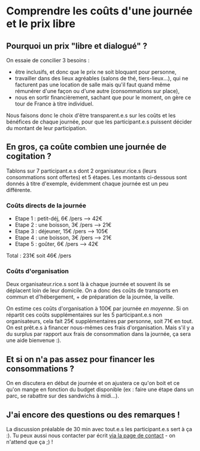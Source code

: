 # Comprendre les coûts d'une journée et le prix libre

## Pourquoi un prix "libre et dialogué" ?

On essaie de concilier 3 besoins :
- être inclusifs, et donc que le prix ne soit bloquant pour personne,
- travailler dans des lieux agréables (salons de thé, tiers-lieux...), qui ne facturent pas une location de salle mais qu'il faut quand même rémunérer d'une façon ou d'une autre (consommations sur place),
- nous en sortir financièrement, sachant que pour le moment, on gère ce tour de France à titre individuel.

Nous faisons donc le choix d'être transparent.e.s sur les coûts et les bénéfices de chaque journée, pour que les participant.e.s puissent décider du montant de leur participation.

## En gros, ça coûte combien une journée de cogitation ?

Tablons sur 7 participant.e.s dont 2 organisateur.rice.s (leurs consommations sont offertes) et 5 étapes. Les montants ci-dessous sont donnés à titre d'exemple, évidemment chaque journée est un peu différente.

### Coûts directs de la journée
- Etape 1 : petit-déj, 6€ /pers --> 42€
- Etape 2 : une boisson, 3€ /pers --> 21€
- Etape 3 : déjeuner, 15€ /pers --> 105€
- Etape 4 : une boisson, 3€ /pers --> 21€
- Etape 5 : goûter, 6€ /pers --> 42€

Total : 231€ soit 46€ /pers

### Coûts d'organisation

Deux organisateur.rice.s sont là à chaque journée et souvent ils se déplacent loin de leur domicile.
On a donc des coûts de transports en commun et d'hébergement, + de préparation de la journée, la veille.

On estime ces coûts d'organisation à 100€ par journée *en moyenne*.
Si on répartit ces coûts supplémentaires sur les 5 participant.e.s non organisateurs, cela fait 25€ supplémentaires par personne, soit 71€ en tout. 
On est prêt.e.s à financer nous-mêmes ces frais d'organisation. Mais s'il y a du surplus par rapport aux frais de consommation dans la journée, ça sera une aide bienvenue :).

## Et si on n'a pas assez pour financer les consommations ?

On en discutera en début de journée et on ajustera ce qu'on boit et ce qu'on mange en fonction du budget disponible (ex : faire une étape dans un parc, se rabattre sur des sandwichs à midi...).

## J'ai encore des questions ou des remarques !

La discussion préalable de 30 min avec tout.e.s les participant.e.s sert à ça :).
Tu peux aussi nous contacter par écrit [via la page de contact](nous-contacter.html) - on n'attend que ça ;) !
